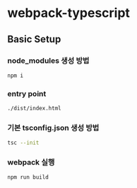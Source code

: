 # webpack-typescript

## Basic Setup

### node_modules 생성 방법

```bash
npm i
```

### entry point

```bash
./dist/index.html
```

### 기본 tsconfig.json 생성 방법

```bash
tsc --init
```

### webpack 실행

```bash
npm run build
```
